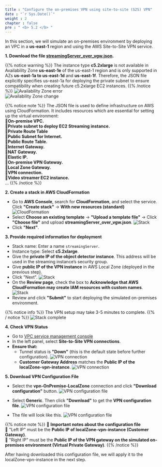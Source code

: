 ```yaml
---
title : "Configure the on-premises VPN using site-to-site (S2S) VPN"
date : "`r Sys.Date()`"
weight : 2
chapter : false
pre : " <b> 5.2 </b> "
---
```

In this section, we will simulate an on-premises environment by deploying an VPC in a **us-east-1** region and using the AWS Site-to-Site VPN service.

**1. Download the file [streamingServer_over_vgw.json](http://localhost:1313/data/streamingServer_over_vgw.json).**

{{% notice warning %}}
The instance type **c5.2xlarge** is not available in Availability Zone **us-east-1e** of the us-east-1 region and is only supported in AZs **us-east-1a to us-east-1d** and **us-east-1f**. Therefore, the JSON file explicitly specifies us-east-1a for deploying the private subnet to ensure compatibility when creating future c5.2xlarge EC2 instances.
{{% /notice %}}
![Availability Zone error](/images/5.sectionc/012-azerror.png) \
![Availability Zone change](/images/5.sectionc/013-azchange.png)

{{% notice note %}}
The JSON file is used to define infrastructure on AWS using CloudFormation. It includes resources which are essential for setting up the virtual environment: \
🔹**On-premise VPC.** \
🔹**Private subnet to deploy EC2 Streaming instance.** \
🔹**Private Route Table** \
🔹**Public Subnet for Internet.** \
🔹**Public Route Table.** \
🔹**Internet Gateway.** \
🔹**NAT Gateway.** \
🔹**Elastic IP.** \
🔹**On-premise VPN Gateway.** \
🔹**Local Zone Gateway.** \
🔹**VPN connection.** \
🔹**Video streamer EC2 instance.** \
...
{{% /notice %}}


**2. Create a stack in AWS CloudFormation**
+ Go to **AWS Console**, search for **CloudFormation**, and select the service. Click **"Create stack"** → **With new resources (standard)**
![CloudFormation](/images/5.sectionc/014-cloudformation.png)
+ Select **Choose an existing template** → **"Upload a template file"** → Click **"Choose file"** and upload **streamingServer_over_vgw.json**.
![Stack](/images/5.sectionc/015-stack.png)
+ Click **"Next"**.

**3. Provide required information for deployment**
+ Stack name: Enter a name ```streamingServer```.
+ Instance type: Select **c5.2xlarge**.
+ Give the **private IP of the object detector instance**. This address will be used in the streaming instance’s security group.
+ Give **public IP of the VPN instance** in AWS Local Zone (deployed in the previous step).
+ Click "Next".
![Stack](/images/5.sectionc/017-stack.png)
+ On the **Review page**, check the box to **Acknowledge that AWS CloudFormation may create IAM resources with custom names**.
![Stack](/images/5.sectionc/018-stack.png)
+ Review and click **"Submit"** to start deploying the simulated on-premises environment.

{{% notice info %}}
The VPN setup may take 3-5 minutes to complete.
{{% / notice %}}
![Stack complete](/images/5.sectionc/019-stackcomplete.png)


**4. Check VPN Status**
+ Go to [VPC service management console](https://console.aws.amazon.com/vpc/home)
+ In the left panel, select **Site-to-Site VPN connections**.
+ **Ensure that:** 
    - Tunnel status is **"Down"** (this is the default state before further configuration).
    ![VPN connection](/images/5.sectionc/020-vpnconnection.png)
    - **Customer Gateway Address** matches the **Public IP of the localZone-vpn-instance**.
    ![VPN connection](/images/5.sectionc/021-vpnconnection.png)


**5. Download  VPN Configuration File**
+ Select the **vpn-OnPremise-LocalZone** connection and click **"Download configuration"** button.
![VPN configuration file](/images/5.sectionc/022-configfile.png)

+ Select **Generic**. Then click **"Download"** to get the **VPN configuration file**.
![VPN configuration file](/images/5.sectionc/023-configfile.png)

+ The file will look like this.
![VPN configuration file](/images/5.sectionc/024-configfile.png)


{{% notice note %}}
📌 **Important notes about the configuration file** \
🔹 "Left IP" must be the **Public IP of localZone-vpn-instance (Customer Gateway)**. \
🔹 "Right IP" must be the **Public IP of the VPN gateway on the simulated on-premises environment (Virtual Private Gateway)**.
{{% /notice %}}

After having downloaded this configuration file, we will apply it to the localZone-vpn-instance in the next step. 


